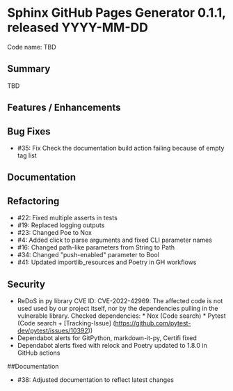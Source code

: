 # Sphinx GitHub Pages Generator 0.1.1, released YYYY-MM-DD
Code name: TBD

## Summary

TBD

## Features / Enhancements



## Bug Fixes

   - #35: Fix Check the documentation build action failing because of empty tag list

## Documentation


## Refactoring

  - #22: Fixed multiple asserts in tests
  - #19: Replaced logging outputs
  - #23: Changed Poe to Nox
  - #4: Added click to parse arguments and fixed CLI parameter names
  - #16: Changed path-like parameters from String to Path
  - #34: Changed "push-enabled" parameter to Bool
  - #41: Updated importlib_resources and Poetry in GH workflows

## Security

  - ReDoS in py library CVE ID: CVE-2022-42969: 
        The affected code is not used used by our project itself, nor by the dependencies pulling in the vulnerable library.
          Checked dependencies:
             * Nox (Code search)
             * Pytest (Code search + [Tracking-Issue] (https://github.com/pytest-dev/pytest/issues/10392))
  - Dependabot alerts for GitPython, markdown-it-py, Certifi fixed
  - Dependabot alerts fixed with relock and Poetry updated to 1.8.0 in GitHub actions
  
##Documentation

  - #38: Adjusted documentation to reflect latest changes

